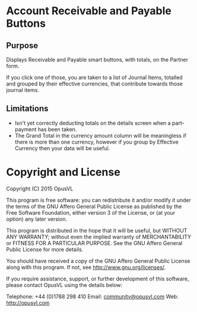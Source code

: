 # Account Receivable and Payable Buttons

## Purpose

Displays Receivable and Payable smart buttons, with totals, on the Partner
form.

If you click one of those, you are taken to a list of Journal Items,
totalled and grouped by their effective currencies, that contribute towards
those journal items.

## Limitations

* Isn't yet correctly deducting totals on the details screen when a part-payment has been taken.
* The Grand Total in the currency amount column will be meaningless if there is more than one currency,
  however if you group by Effective Currency then your data will be useful.

# Copyright and License

Copyright (C) 2015 OpusVL

This program is free software: you can redistribute it and/or modify
it under the terms of the GNU Affero General Public License as
published by the Free Software Foundation, either version 3 of the
License, or (at your option) any later version.

This program is distributed in the hope that it will be useful,
but WITHOUT ANY WARRANTY; without even the implied warranty of
MERCHANTABILITY or FITNESS FOR A PARTICULAR PURPOSE.  See the
GNU Affero General Public License for more details.

You should have received a copy of the GNU Affero General Public License
along with this program.  If not, see <http://www.gnu.org/licenses/>.

If you require assistance, support, or further development of this
software, please contact OpusVL using the details below:

Telephone: +44 (0)1788 298 410
Email: community@opusvl.com
Web: http://opusvl.com
